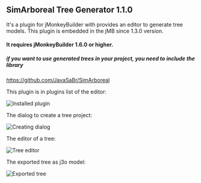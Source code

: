
## SimArboreal Tree Generator 1.1.0

It's a plugin for jMonkeyBuilder with provides an editor to generate tree models.
This plugin is embedded in the jMB since 1.3.0 version.

#### It requires jMonkeyBuilder 1.6.0 or higher.

##### if you want to use generated trees in your project, you need to include the library
https://github.com/JavaSaBr/SimArboreal

This plugin is in plugins list of the editor:

![Installed plugin](http://i.imgur.com/nTWXgs2.png)

The dialog to create a tree project:

![Creating dialog](http://i.imgur.com/S16INv4.png)

The editor of a tree:

![Tree editor](http://i.imgur.com/fl3XUPt.png)

The exported tree as j3o model:

![Exported tree](http://i.imgur.com/okO4k4A.png)